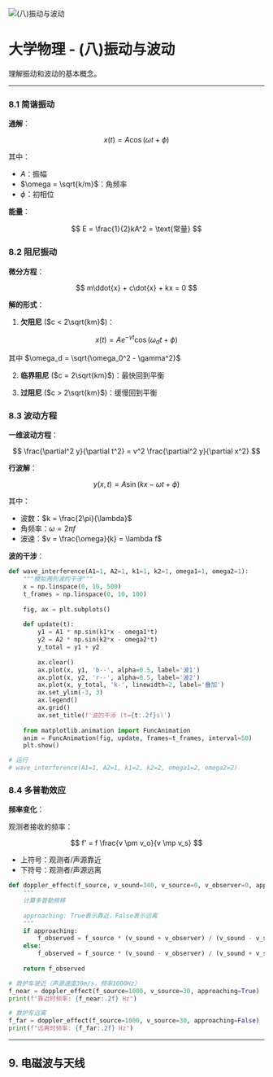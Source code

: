 ![(八)振动与波动](https://via.placeholder.com/800x200?text=Oscillation+and+Wave)

# 大学物理 - (八)振动与波动

理解振动和波动的基本概念。

---


### 8.1 简谐振动

**通解**：

$$
x(t) = A \cos(\omega t + \phi)
$$

其中：
- $A$：振幅
- $\omega = \sqrt{k/m}$：角频率
- $\phi$：初相位

**能量**：

$$
E = \frac{1}{2}kA^2 = \text{常量}
$$

### 8.2 阻尼振动

**微分方程**：

$$
m\ddot{x} + c\dot{x} + kx = 0
$$

**解的形式**：

1. **欠阻尼** ($c < 2\sqrt{km}$)：

$$
x(t) = Ae^{-\gamma t}\cos(\omega_d t + \phi)
$$

其中 $\omega_d = \sqrt{\omega_0^2 - \gamma^2}$

2. **临界阻尼** ($c = 2\sqrt{km}$)：最快回到平衡

3. **过阻尼** ($c > 2\sqrt{km}$)：缓慢回到平衡

### 8.3 波动方程

**一维波动方程**：

$$
\frac{\partial^2 y}{\partial t^2} = v^2 \frac{\partial^2 y}{\partial x^2}
$$

**行波解**：

$$
y(x, t) = A\sin(kx - \omega t + \phi)
$$

其中：
- 波数：$k = \frac{2\pi}{\lambda}$
- 角频率：$\omega = 2\pi f$
- 波速：$v = \frac{\omega}{k} = \lambda f$

**波的干涉**：

```python
def wave_interference(A1=1, A2=1, k1=1, k2=1, omega1=1, omega2=1):
    """模拟两列波的干涉"""
    x = np.linspace(0, 10, 500)
    t_frames = np.linspace(0, 10, 100)
    
    fig, ax = plt.subplots()
    
    def update(t):
        y1 = A1 * np.sin(k1*x - omega1*t)
        y2 = A2 * np.sin(k2*x - omega2*t)
        y_total = y1 + y2
        
        ax.clear()
        ax.plot(x, y1, 'b--', alpha=0.5, label='波1')
        ax.plot(x, y2, 'r--', alpha=0.5, label='波2')
        ax.plot(x, y_total, 'k-', linewidth=2, label='叠加')
        ax.set_ylim(-3, 3)
        ax.legend()
        ax.grid()
        ax.set_title(f'波的干涉 (t={t:.2f}s)')
    
    from matplotlib.animation import FuncAnimation
    anim = FuncAnimation(fig, update, frames=t_frames, interval=50)
    plt.show()

# 运行
# wave_interference(A1=1, A2=1, k1=2, k2=2, omega1=2, omega2=2)
```

### 8.4 多普勒效应

**频率变化**：

观测者接收的频率：

$$
f' = f \frac{v \pm v_o}{v \mp v_s}
$$

- 上符号：观测者/声源靠近
- 下符号：观测者/声源远离

```python
def doppler_effect(f_source, v_sound=340, v_source=0, v_observer=0, approaching=True):
    """
    计算多普勒频移
    
    approaching: True表示靠近，False表示远离
    """
    if approaching:
        f_observed = f_source * (v_sound + v_observer) / (v_sound - v_source)
    else:
        f_observed = f_source * (v_sound - v_observer) / (v_sound + v_source)
    
    return f_observed

# 救护车驶近（声源速度30m/s，频率1000Hz）
f_near = doppler_effect(f_source=1000, v_source=30, approaching=True)
print(f"靠近时频率: {f_near:.2f} Hz")

# 救护车远离
f_far = doppler_effect(f_source=1000, v_source=30, approaching=False)
print(f"远离时频率: {f_far:.2f} Hz")
```

---

## 9. 电磁波与天线